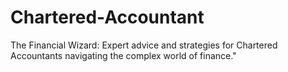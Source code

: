 # Chartered-Accountant
The Financial Wizard: Expert advice and strategies for Chartered Accountants navigating the complex world of finance."
